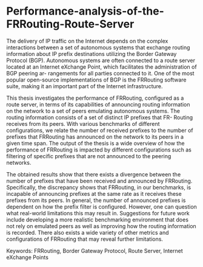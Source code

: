 # Performance-analysis-of-the-FRRouting-Route-Server

The delivery of IP traffic on the Internet depends on the complex interactions between a set of autonomous systems that exchange routing information about IP prefix destinations utilizing the Border Gateway Protocol (BGP). Autonomous systems are often connected to a route server located at an Internet eXchange Point, which facilitates the administration of BGP peering ar- rangements for all parties connected to it. One of the most popular open-source implementations of BGP is the FRRouting software suite, making it an important part of the Internet infrastructure.

This thesis investigates the performance of FRRouting, configured as a route server, in terms of its capabilities of announcing routing information on the network to a set of peers emulating autonomous systems. The routing information consists of a set of distinct IP prefixes that FR- Routing receives from its peers. With various benchmarks of different configurations, we relate the number of received prefixes to the number of prefixes that FRRouting has announced on the network to its peers in a given time span. The output of the thesis is a wide overview of how the performance of FRRouting is impacted by different configurations such as filtering of specific prefixes that are not announced to the peering networks.

The obtained results show that there exists a divergence between the number of prefixes that have been received and announced by FRRouting. Specifically, the discrepancy shows that FRRouting, in our benchmarks, is incapable of announcing prefixes at the same rate as it receives these prefixes from its peers. In general, the number of announced prefixes is dependent on how the prefix filter is configured. However, one can question what real-world limitations this may result in. Suggestions for future work include developing a more realistic benchmarking environment that does not rely on emulated peers as well as improving how the routing information is recorded. There also exists a wide variety of other metrics and configurations of FRRouting that may reveal further limitations.

Keywords: FRRouting, Border Gateway Protocol, Route Server, Internet eXchange Points